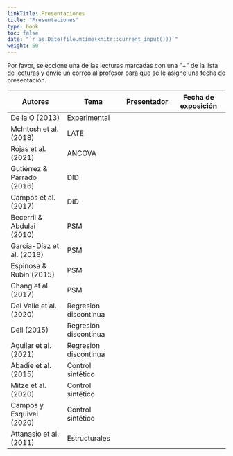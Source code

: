 ```yaml
---
linkTitle: Presentaciones
title: "Presentaciones"
type: book
toc: false
date: "`r as.Date(file.mtime(knitr::current_input()))`"
weight: 50
---
```


Por favor, seleccione una de las lecturas marcadas con una "+" de la lista de lecturas y envíe un correo al profesor para que se le asigne una fecha de presentación.

| **Autores** | **Tema** | **Presentador** | **Fecha de exposición** |
| --- | --- | --- | --- |
| De la O (2013) | Experimental |  |  |
| McIntosh et al. (2018) | LATE |  |  |
| Rojas et al. (2021) | ANCOVA |  |  |
| Gutiérrez & Parrado (2016) | DID   |  |  |
| Campos et al. (2017) | DID |  |  |
| Becerril & Abdulai (2010) | PSM |  |  |
|García-Díaz et al. (2018) | PSM | |  |
| Espinosa & Rubin (2015) | PSM |  |  |
| Chang et al. (2017) | PSM |  |  |
| Del Valle et al. (2020)| Regresión discontinua |  |  |
| Dell (2015) | Regresión discontinua   |  |  |
| Aguilar et al. (2021) | Regresión discontinua |  |  |
| Abadie et al. (2015) | Control sintético |  |  |
| Mitze et al. (2020)| Control sintético |  |  |
| Campos y Esquivel (2020) | Control sintético |  |  |
| Attanasio et al. (2011) | Estructurales |  | |


